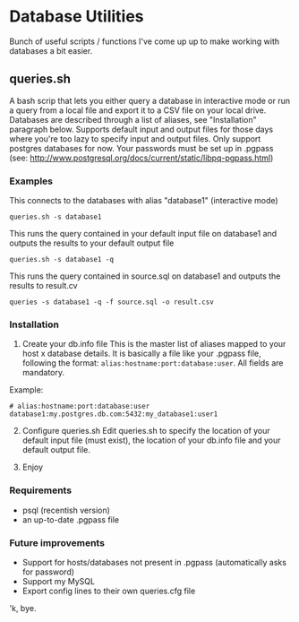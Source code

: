 # Database Utilities

Bunch of useful scripts / functions I've come up up to make working with databases a bit easier.

## queries.sh

A bash scrip that lets you either query a database in interactive mode or run a query from a local file and export it to a CSV file on your local drive.
Databases are described through a list of aliases, see "Installation" paragraph below. 
Supports default input and output files for those days where you're too lazy to specify input and output files.
Only support postgres databases for now. Your passwords must be set up in .pgpass (see: http://www.postgresql.org/docs/current/static/libpq-pgpass.html)

### Examples

This connects to the databases with alias "database1" (interactive mode)
```
queries.sh -s database1
```

This runs the query contained in your default input file on database1 and outputs the results to your default output file
```
queries.sh -s database1 -q
```

This runs the query contained in source.sql on database1 and outputs the results to result.cv
```
queries -s database1 -q -f source.sql -o result.csv
```

### Installation

1. Create your db.info file
This is the master list of aliases mapped to your host x database details.
It is basically a file like your .pgpass file, following the format: `alias:hostname:port:database:user`. 
All fields are mandatory.

Example:
```
# alias:hostname:port:database:user
database1:my.postgres.db.com:5432:my_database1:user1
```

2. Configure queries.sh
Edit queries.sh to specify the location of your default input file (must exist), the location of your db.info file and your default output file.

3. Enjoy

### Requirements
+ psql (recentish version)
+ an up-to-date .pgpass file

### Future improvements
+ Support for hosts/databases not present in .pgpass (automatically asks for password)
+ Support my MySQL
+ Export config lines to their own queries.cfg file

'k, bye.
